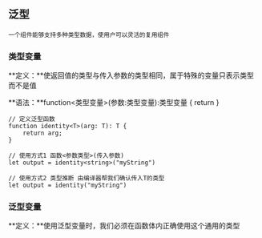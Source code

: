 ## 泛型

`一个组件能够支持多种类型数据，使用户可以灵活的复用组件`

### 类型变量

**定义：**使返回值的类型与传入参数的类型相同，属于特殊的变量只表示类型而不是值

**语法：**function<类型变量>(参数:类型变量):类型变量 { return }

```tsx
// 定义泛型函数
function identity<T>(arg: T): T {
    return arg;
}

// 使用方式1 函数<参数类型>(传入参数)
let output = identity<string>("myString")

// 使用方式2 类型推断 由编译器帮我们确认传入T的类型
let output = identity("myString")
```



### 泛型变量

**定义：**使用泛型变量时，我们必须在函数体内正确使用这个通用的类型